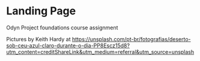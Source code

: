 # Landing Page

Odyn Project foundations course assignment


Pictures by Keith Hardy at https://unsplash.com/pt-br/fotografias/deserto-sob-ceu-azul-claro-durante-o-dia-PP8Escz15d8?utm_content=creditShareLink&utm_medium=referral&utm_source=unsplash
